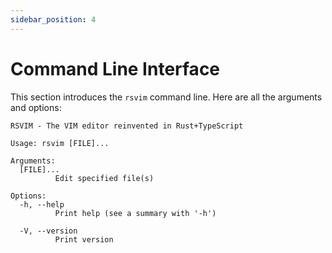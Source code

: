 ```yaml
---
sidebar_position: 4
---
```


# Command Line Interface

This section introduces the `rsvim` command line. Here are all the arguments and options:

```text
RSVIM - The VIM editor reinvented in Rust+TypeScript

Usage: rsvim [FILE]...

Arguments:
  [FILE]...
          Edit specified file(s)

Options:
  -h, --help
          Print help (see a summary with '-h')

  -V, --version
          Print version
```
